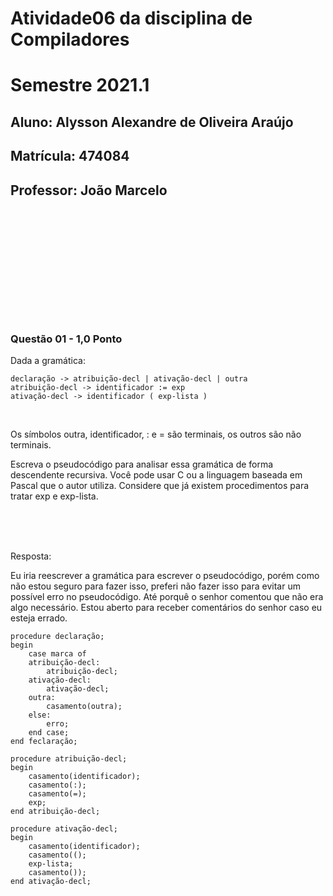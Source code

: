 # Atividade06 da disciplina de Compiladores
# Semestre 2021.1


## Aluno:     Alysson Alexandre de Oliveira Araújo
## Matrícula: 474084
## Professor: João Marcelo

#



<br>
<br>
<br>

<br>
<br>
<br>
<br>
<br>
<br>

### Questão 01 - 1,0 Ponto

Dada a gramática:


~~~~
declaração -> atribuição-decl | ativação-decl | outra
atribuição-decl -> identificador := exp
ativação-decl -> identificador ( exp-lista )
~~~~

<br>


Os símbolos outra, identificador, : e = são terminais, os outros são não terminais.

Escreva o pseudocódigo para analisar essa gramática de forma descendente recursiva. Você pode usar C ou a linguagem baseada em Pascal que o autor utiliza. Considere que já existem procedimentos para tratar exp e exp-lista.



<br>
<br>
<br>

Resposta:

Eu iria reescrever a gramática para escrever o pseudocódigo, porém como não estou seguro para fazer isso, preferi não fazer isso para evitar um possível erro no pseudocódigo. Até porquê o senhor comentou que não era algo necessário. Estou aberto para receber comentários do senhor caso eu esteja errado.

```
procedure declaração;
begin
    case marca of
    atribuição-decl:
        atribuição-decl;
    ativação-decl:
        ativação-decl;
    outra:
        casamento(outra);
    else:
        erro;
    end case;
end feclaração;

procedure atribuição-decl;
begin
    casamento(identificador);
    casamento(:);
    casamento(=);
    exp;
end atribuição-decl;

procedure ativação-decl;
begin
    casamento(identificador);
    casamento(();
    exp-lista;
    casamento());
end ativação-decl;
```


